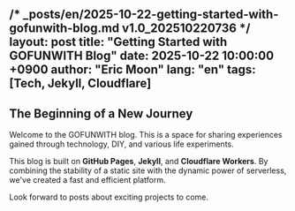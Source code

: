 /* _posts/en/2025-10-22-getting-started-with-gofunwith-blog.md v1.0_202510220736 */
layout: post
title: "Getting Started with GOFUNWITH Blog"
date: 2025-10-22 10:00:00 +0900
author: "Eric Moon"
lang: "en"
tags: [Tech, Jekyll, Cloudflare]
---

## The Beginning of a New Journey

Welcome to the GOFUNWITH blog. This is a space for sharing experiences gained through technology, DIY, and various life experiments.

This blog is built on **GitHub Pages**, **Jekyll**, and **Cloudflare Workers**. By combining the stability of a static site with the dynamic power of serverless, we've created a fast and efficient platform.

Look forward to posts about exciting projects to come.
